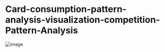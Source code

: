 # Card-consumption-pattern-analysis-visualization-competition-Pattern-Analysis

![image](https://user-images.githubusercontent.com/86671456/177009714-a5cf4044-a389-42e5-833c-45d2b8b594ef.png)
